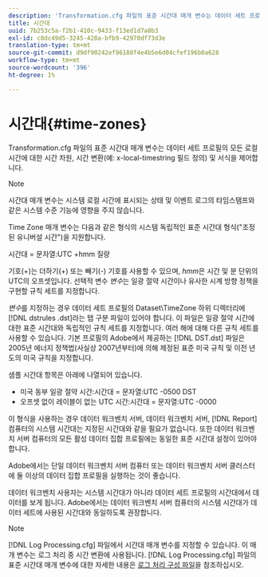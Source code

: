 ```yaml
---
description: 'Transformation.cfg 파일의 표준 시간대 매개 변수는 데이터 세트 프로필의 모든 로컬 시간에 대한 시간 차원, 시간 변환(예: x-local-timestring 필드 정의) 및 서식을 제어합니다.'
title: 시간대
uuid: 7b253c5a-f2b1-410c-9433-f13ed1d7a8b3
exl-id: c8dc49d5-3245-428a-bfb9-42970df73d3e
translation-type: tm+mt
source-git-commit: d9df90242ef96188f4e4b5e6d04cfef196b0a628
workflow-type: tm+mt
source-wordcount: '396'
ht-degree: 1%

---
```


# 시간대{#time-zones}

Transformation.cfg 파일의 표준 시간대 매개 변수는 데이터 세트 프로필의 모든 로컬 시간에 대한 시간 차원, 시간 변환(예: x-local-timestring 필드 정의) 및 서식을 제어합니다.

>[!NOTE]
>
>시간대 매개 변수는 시스템 로컬 시간에 표시되는 상태 및 이벤트 로그의 타임스탬프와 같은 시스템 수준 기능에 영향을 주지 않습니다.

Time Zone 매개 변수는 다음과 같은 형식의 시스템 독립적인 표준 시간대 형식(&quot;조정된 유니버설 시간&quot;)을 지원합니다.

시간대 = 문자열:UTC +hmm 질량

기호(+)는 더하기(+) 또는 빼기(-) 기호를 사용할 수 있으며, *hmm*&#x200B;은 시간 및 분 단위의 UTC의 오프셋입니다. 선택적 변수 *변수*&#x200B;는 일광 절약 시간이나 유사한 시계 방향 정책을 구현할 규칙 세트를 지정합니다.

*변수*&#x200B;를 지정하는 경우 데이터 세트 프로필의 Dataset\TimeZone 하위 디렉터리에 [!DNL dstrules .dst]라는 탭 구분 파일이 있어야 합니다. 이 파일은 일광 절약 시간에 대한 표준 시간대와 독립적인 규칙 세트를 지정합니다. 여러 해에 대해 다른 규칙 세트를 사용할 수 있습니다. 기본 프로필의 Adobe에서 제공하는 [!DNL DST.dst] 파일은 2005년 에너지 정책법(사실상 2007년부터)에 의해 제정된 표준 미국 규칙 및 이전 년도의 미국 규칙을 지정합니다.

샘플 시간대 항목은 아래에 나열되어 있습니다.

* 미국 동부 일광 절약 시간:시간대 = 문자열:UTC -0500 DST
* 오프셋 없이 레이블이 없는 UTC 시간:시간대 = 문자열:UTC -0000

이 형식을 사용하는 경우 데이터 워크벤치 서버, 데이터 워크벤치 서버, [!DNL Report] 컴퓨터의 시스템 시간대는 지정된 시간대와 같을 필요가 없습니다. 또한 데이터 워크벤치 서버 컴퓨터의 모든 활성 데이터 집합 프로필에는 동일한 표준 시간대 설정이 있어야 합니다.

Adobe에서는 단일 데이터 워크벤치 서버 컴퓨터 또는 데이터 워크벤치 서버 클러스터에 둘 이상의 데이터 집합 프로필을 실행하는 것이 좋습니다.

데이터 워크벤치 사용자는 시스템 시간대가 아니라 데이터 세트 프로필의 시간대에서 데이터를 보게 됩니다. Adobe에서는 데이터 워크벤치 서버 컴퓨터의 시스템 시간대가 데이터 세트에 사용된 시간대와 동일하도록 권장합니다.

>[!NOTE]
>
>[!DNL Log Processing.cfg] 파일에서 시간대 매개 변수를 지정할 수 있습니다. 이 매개 변수는 로그 처리 중 시간 변환에 사용됩니다. [!DNL Log Processing.cfg] 파일의 표준 시간대 매개 변수에 대한 자세한 내용은 [로그 처리 구성 파일](../../../../home/c-dataset-const-proc/c-log-proc-config-file/c-abt-log-proc-config-file.md)을 참조하십시오.

